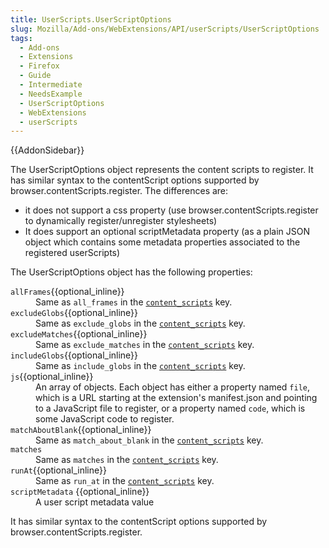 ```yaml
---
title: UserScripts.UserScriptOptions
slug: Mozilla/Add-ons/WebExtensions/API/userScripts/UserScriptOptions
tags:
  - Add-ons
  - Extensions
  - Firefox
  - Guide
  - Intermediate
  - NeedsExample
  - UserScriptOptions
  - WebExtensions
  - userScripts
---
```

<p>{{AddonSidebar}}</p>

<p>The UserScriptOptions object represents the content scripts to register. It has similar syntax to the contentScript options supported by browser.contentScripts.register. The differences are:</p>

<ul>
 <li>it does not support a css property (use browser.contentScripts.register to dynamically register/unregister stylesheets)</li>
 <li>It does support an optional scriptMetadata property (as a plain JSON object which contains some metadata properties associated to the registered userScripts)</li>
</ul>

<p>The UserScriptOptions object has the following properties:</p>

<dl>
 <dt><code>allFrames</code>{{optional_inline}}</dt>
 <dd>Same as <code>all_frames</code> in the <code><a href="/en-US/docs/Mozilla/Add-ons/WebExtensions/manifest.json/content_scripts">content_scripts</a></code> key.</dd>
 <dt><code>excludeGlobs</code>{{optional_inline}}</dt>
 <dd>Same as <code>exclude_globs</code> in the <code><a href="/en-US/docs/Mozilla/Add-ons/WebExtensions/manifest.json/content_scripts">content_scripts</a></code> key.</dd>
 <dt><code>excludeMatches</code>{{optional_inline}}</dt>
 <dd>Same as <code>exclude_matches</code> in the <code><a href="/en-US/docs/Mozilla/Add-ons/WebExtensions/manifest.json/content_scripts">content_scripts</a></code> key.</dd>
 <dt><code>includeGlobs</code>{{optional_inline}}</dt>
 <dd>Same as <code>include_globs</code> in the <code><a href="/en-US/docs/Mozilla/Add-ons/WebExtensions/manifest.json/content_scripts">content_scripts</a></code> key.</dd>
 <dt><code>js</code>{{optional_inline}}</dt>
 <dd>An array of objects. Each object has either a property named <code>file</code>, which is a URL starting at the extension's manifest.json and pointing to a JavaScript file to register, or a property named <code>code</code>, which is some JavaScript code to register.</dd>
 <dt><code>matchAboutBlank</code>{{optional_inline}}</dt>
 <dd>Same as <code>match_about_blank</code> in the <code><a href="/en-US/docs/Mozilla/Add-ons/WebExtensions/manifest.json/content_scripts">content_scripts</a></code> key.</dd>
 <dt><code>matches</code></dt>
 <dd>Same as <code>matches</code> in the <code><a href="/en-US/docs/Mozilla/Add-ons/WebExtensions/manifest.json/content_scripts">content_scripts</a></code> key.</dd>
 <dt><code>runAt</code>{{optional_inline}}</dt>
 <dd>Same as <code>run_at</code> in the <code><a href="/en-US/docs/Mozilla/Add-ons/WebExtensions/manifest.json/content_scripts">content_scripts</a></code> key.</dd>
 <dt><code>scriptMetadata</code> {{optional_inline}}</dt>
 <dd>A user script metadata value</dd>
</dl>

<p>It has similar syntax to the contentScript options supported by browser.contentScripts.register.</p>
